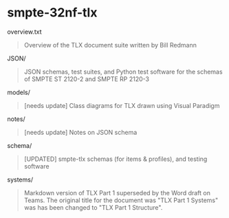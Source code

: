 # smpte-32nf-tlx


overview.txt
> Overview of the TLX document suite written by Bill Redmann

JSON/
> JSON schemas, test suites, and Python test software for the schemas of SMPTE ST 2120-2 and SMPTE RP 2120-3

models/
> [needs update] Class diagrams for TLX drawn using Visual Paradigm

notes/
> [needs update] Notes on JSON schema

schema/
> [UPDATED] smpte-tlx schemas (for items & profiles), and testing software

systems/
> Markdown version of TLX Part 1 superseded by the Word draft on Teams.
The original title for the document was "TLX Part 1 Systems" was has been changed to
"TLX Part 1 Structure".


